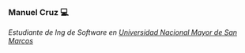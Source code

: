 ### Manuel Cruz :computer:
<p><em>Estudiante de Ing de Software en <a href="https://unmsm.edu.pe/">Universidad Nacional Mayor de San Marcos</a></em></p>

